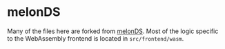 # melonDS

Many of the files here are forked from [melonDS](https://github.com/melonDS-emu/melonDS/tree/master). Most of the logic specific
to the WebAssembly frontend is located in `src/frontend/wasm`.